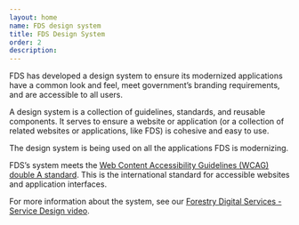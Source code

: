 ```yaml
---
layout: home
name: FDS design system
title: FDS Design System
order: 2
description:
---
```

FDS has developed a design system to ensure its modernized applications have a common look and feel, meet government’s branding requirements, and are accessible to all users.

A design system is a collection of guidelines, standards, and reusable components. It serves to ensure a website or application (or a collection of related websites or applications, like FDS) is cohesive and easy to use.

The design system is being used on all the applications FDS is modernizing.

FDS’s system meets the [Web Content Accessibility Guidelines (WCAG) double A standard](https://www.w3.org/WAI/WCAG2AA-Conformance). This is the international standard for accessible websites and application interfaces.

For more information about the system, see our [Forestry Digital Services - Service Design video](https://www.youtube.com/watch?v=pWMhSRMOcz0).
